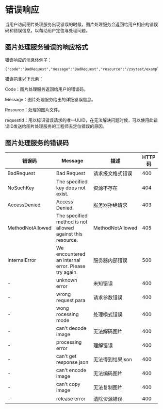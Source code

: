 # 错误响应

当用户访问图片处理服务出现错误的时候，图片处理服务会返回给用户相应的错误码和错误信息，以帮助用户定位与处理问题。

## 图片处理服务错误的响应格式

错误响应的消息体例子：

```
{"code":"BadRequest","message":"BadRequest","resource":"/zsytest/example.jpg","requestId":"ADDB2C69B9FB23E9"}
```

错误包含以下元素：

Code：图片处理服务返回给用户的错误码。

Message：图片处理服务给出的详细错误信息。

Resource：处理的图片文件。

requestId：用以标识错误请求的唯一UUID，在无法解决问题时候，可以使用此错误ID发送给图片处理服务的工程师去定位错误的原因。

## 图片处理服务的错误码

|错误码|Message|描述|HTTP码|
|-|-|-|-|
|BadRequest|Bad Request|请求报文格式错误|400|
|NoSuchKey|The specified key does not exist.|资源不存在|404|
|AccessDenied|Access Denied|服务器拒绝请求|403|
|MethodNotAllowed|The specified method is not allowed against this resource.|MethodNotAllowed|405|
|InternalError|We encountered an internal error. Please try again.|服务器内部错误|500|
|-|unknown error|未知错误|400|
|-|wrong request para|请求参数错误|400|
|-|wong rocessing mode|处理模式错误|400|
|-|can't decode image|无法解码图片|400|
|-|processing error|理解错误|400|
|-|can't get response json|无法得到结果json|400|
|-|can't encode image|无法编码图片|400|
|-|can't copy image|无法复制图片|400|
|-|release error|清除资源错误|400|
